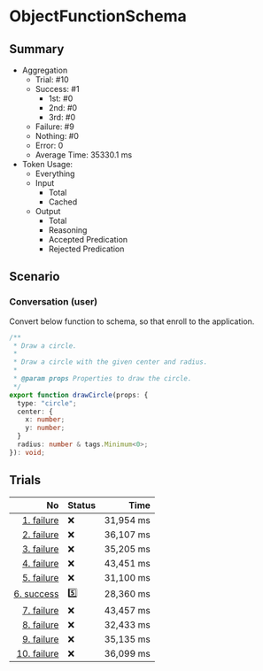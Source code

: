 # ObjectFunctionSchema
## Summary
  - Aggregation
    - Trial: #10
    - Success: #1
      - 1st: #0
      - 2nd: #0
      - 3rd: #0
    - Failure: #9
    - Nothing: #0
    - Error: 0
    - Average Time: 35330.1 ms
  - Token Usage:
    - Everything
    - Input
      - Total
      - Cached
    - Output
      - Total
      - Reasoning
      - Accepted Predication
      - Rejected Predication

## Scenario
### Conversation (user)
Convert below function to schema, so that enroll to the application.

```ts
/**
 * Draw a circle.
 *
 * Draw a circle with the given center and radius.
 *
 * @param props Properties to draw the circle.
 */
export function drawCircle(props: {
  type: "circle";
  center: {
    x: number;
    y: number;
  }
  radius: number & tags.Minimum<0>;
}): void;
```

## Trials
No | Status | Time
---:|:-------|------:
[1. failure](./trials/1.failure.json) | ❌ | 31,954 ms
[2. failure](./trials/2.failure.json) | ❌ | 36,107 ms
[3. failure](./trials/3.failure.json) | ❌ | 35,205 ms
[4. failure](./trials/4.failure.json) | ❌ | 43,451 ms
[5. failure](./trials/5.failure.json) | ❌ | 31,100 ms
[6. success](./trials/6.success.json) | 5️⃣ | 28,360 ms
[7. failure](./trials/7.failure.json) | ❌ | 43,457 ms
[8. failure](./trials/8.failure.json) | ❌ | 32,433 ms
[9. failure](./trials/9.failure.json) | ❌ | 35,135 ms
[10. failure](./trials/10.failure.json) | ❌ | 36,099 ms
